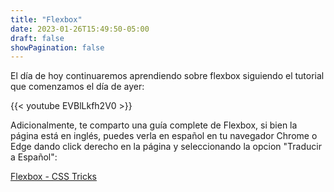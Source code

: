 ```yaml
---
title: "Flexbox"
date: 2023-01-26T15:49:50-05:00
draft: false
showPagination: false
---
```


El día de hoy continuaremos aprendiendo sobre flexbox siguiendo el tutorial que comenzamos el día de ayer:

{{< youtube EVBlLkfh2V0 >}}

Adicionalmente, te comparto una guía complete de Flexbox, si bien la página está en inglés, puedes verla en español en tu navegador Chrome o Edge dando click derecho en la página y seleccionando la opcion "Traducir a Español":

[Flexbox - CSS Tricks](https://css-tricks.com/snippets/css/a-guide-to-flexbox/)